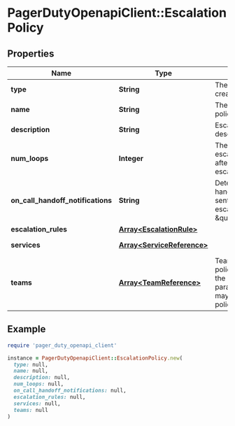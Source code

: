 # PagerDutyOpenapiClient::EscalationPolicy

## Properties

| Name | Type | Description | Notes |
| ---- | ---- | ----------- | ----- |
| **type** | **String** | The type of object being created. | [default to &#39;escalation_policy&#39;] |
| **name** | **String** | The name of the escalation policy. |  |
| **description** | **String** | Escalation policy description. | [optional] |
| **num_loops** | **Integer** | The number of times the escalation policy will repeat after reaching the end of its escalation. | [optional][default to 0] |
| **on_call_handoff_notifications** | **String** | Determines how on call handoff notifications will be sent for users on the escalation policy. Defaults to \&quot;if_has_services\&quot;. | [optional] |
| **escalation_rules** | [**Array&lt;EscalationRule&gt;**](EscalationRule.md) |  |  |
| **services** | [**Array&lt;ServiceReference&gt;**](ServiceReference.md) |  | [optional][readonly] |
| **teams** | [**Array&lt;TeamReference&gt;**](TeamReference.md) | Team associated with the policy. Account must have the &#x60;teams&#x60; ability to use this parameter. Only one team may be associated with the policy. | [optional] |

## Example

```ruby
require 'pager_duty_openapi_client'

instance = PagerDutyOpenapiClient::EscalationPolicy.new(
  type: null,
  name: null,
  description: null,
  num_loops: null,
  on_call_handoff_notifications: null,
  escalation_rules: null,
  services: null,
  teams: null
)
```

